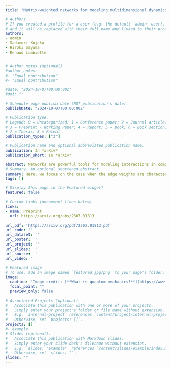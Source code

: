 ```yaml
---
title: "Matrix-weighted networks for modeling multidimensional dynamics"

# Authors
# If you created a profile for a user (e.g. the default `admin` user), write the username (folder name) here 
# and it will be replaced with their full name and linked to their profile.
authors:
- admin
- Sadamori Kojaku
- Hiroki Sayama
- Renaud Lambiotte


# Author notes (optional)
#author_notes:
#- "Equal contribution"
#- "Equal contribution"

#date: "2024-10-07T00:00:00Z"
#doi: ""

# Schedule page publish date (NOT publication's date).
publishDate: "2024-10-07T00:00:00Z"

# Publication type.
# Legend: 0 = Uncategorized; 1 = Conference paper; 2 = Journal article;
# 3 = Preprint / Working Paper; 4 = Report; 5 = Book; 6 = Book section;
# 7 = Thesis; 8 = Patent
publication_types: ["3"]

# Publication name and optional abbreviated publication name.
publication: In *arXiv*
publication_short: In *arXiv*

abstract: Networks are powerful tools for modeling interactions in complex systems. While traditional networks use scalar edge weights, many real-world systems involve multidimensional interactions. For example, in social networks, individuals often have multiple interconnected opinions that can affect different opinions of other individuals, which can be better characterized by matrices. We propose a novel, general framework for modeling such multidimensional interacting dynamics: matrix-weighted networks (MWNs). We present the mathematical foundations of MWNs and examine consensus dynamics and random walks within this context. Our results reveal that the coherence of MWNs gives rise to non-trivial steady states that generalize the notions of communities and structural balance in traditional networks.
# Summary. An optional shortened abstract.
summary: Here, we focus on the case when the edge weights are characterised by matrices, and investigate both structural and dynamical properties of the matrix-weighted networks (MWNs). Building on concepts from signed and complex-weighted graphs, we introduce the notion of coherence in MWNs, and illustrate the spectral properties and dynamical implications in consensus dynamics and random walks. The results are verified on synthetic networks with matrix weights.
tags: []

# Display this page in the Featured widget?
featured: false

# Custom links (uncomment lines below)
links:
- name: Preprint
  url: https://arxiv.org/abs/2307.01813

url_pdf: 'https://arxiv.org/pdf/2307.01813.pdf'
url_code: ''
url_dataset: ''
url_poster: ''
url_project: ''
url_slides: ''
url_source: ''
url_video: ''

# Featured image
# To use, add an image named `featured.jpg/png` to your page's folder. 
image:
  caption: 'Image credit: [**What is quantum mechanics?**](https://www.livescience.com/33816-quantum-mechanics-explanation.html)'
  focal_point: ""
  preview_only: false

# Associated Projects (optional).
#   Associate this publication with one or more of your projects.
#   Simply enter your project's folder or file name without extension.
#   E.g. `internal-project` references `content/project/internal-project/index.md`.
#   Otherwise, set `projects: []`.
projects: []
#- example
# Slides (optional).
#   Associate this publication with Markdown slides.
#   Simply enter your slide deck's filename without extension.
#   E.g. `slides: "example"` references `content/slides/example/index.md`.
#   Otherwise, set `slides: ""`.
slides: ""
---
```

